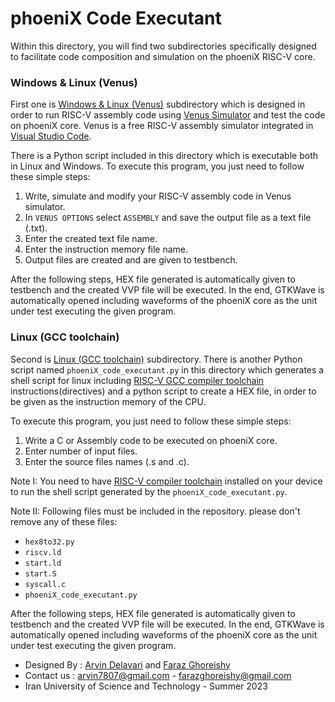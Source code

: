 phoeniX Code Executant
======================================

Within this directory, you will find two subdirectories specifically designed to facilitate code composition and simulation on the phoeniX RISC-V core. 

### Windows & Linux (Venus)
First one is [Windows & Linux (Venus)](https://github.com/ArvinDelavari/PHOENIX-CORE/tree/main/phoeniX_Code_Executant/Windows%20%26%20Linux%20(Venus)) subdirectory which is designed in order to run RISC-V assembly code using [Venus Simulator](https://marketplace.visualstudio.com/items?itemName=hm.riscv-venus) and test the code on phoeniX core. Venus is a free RISC-V assembly simulator integrated in [Visual Studio Code](https://code.visualstudio.com/download).

There is a Python script included in this directory which is executable both in Linux and Windows. To execute this program, you just need to follow these simple steps:

1) Write, simulate and modify your RISC-V assembly code in Venus simulator.
2) In `VENUS OPTIONS` select `ASSEMBLY` and save the output file as a text file (.txt).
3) Enter the created text file name.
4) Enter the instruction memory file name.
5) Output files are created and are given to testbench.

After the following steps, HEX file generated is automatically given to testbench and the created VVP file will be executed. In the end, GTKWave is automatically opened including waveforms of the phoeniX core as the unit under test executing the given program.


### Linux (GCC toolchain)
Second is [Linux (GCC toolchain)](https://github.com/ArvinDelavari/PHOENIX-CORE/tree/main/phoeniX_Code_Executant/Linux%20(GCC%20toolchain)) subdirectory. There is another Python script named `phoeniX_code_executant.py` in this directory which generates a shell script for linux including [RISC-V GCC compiler toolchain](https://github.com/riscv-collab/riscv-gnu-toolchain)  instructions(directives) and a python script to create a HEX file, in order to be given as the instruction memory of the CPU. 

To execute this program, you just need to follow these simple steps:

1) Write a C or Assembly code to be executed on phoeniX core.
2) Enter number of input files.
3) Enter the source files names (.s and .c).

Note I: You need to have [RISC-V compiler toolchain](https://github.com/riscv-collab/riscv-gnu-toolchain) installed on your device to run the shell script generated by the `phoeniX_code_executant.py`.

Note II: Following files must be included in the repository. please don't remove any of these files:

- `hex8to32.py`
- `riscv.ld`  
- `start.ld`
- `start.S`   
- `syscall.c`
- `phoeniX_code_executant.py`

After the following steps, HEX file generated is automatically given to testbench and the created VVP file will be executed. In the end, GTKWave is automatically opened including waveforms of the phoeniX core as the unit under test executing the given program.

- Designed By : [Arvin Delavari](https://github.com/ArvinDelavari) and [Faraz Ghoreishy](https://github.com/FarazGhoreishy)
- Contact us : arvin7807@gmail.com - farazghoreishy@gmail.com
- Iran University of Science and Technology - Summer 2023

